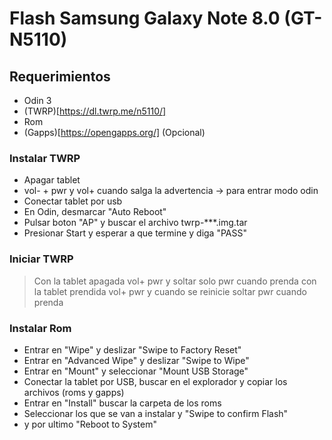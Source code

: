 # Flash Samsung Galaxy Note 8.0 (GT-N5110)

## Requerimientos
- Odin 3
- (TWRP)[https://dl.twrp.me/n5110/]
- Rom
- (Gapps)[https://opengapps.org/] (Opcional)


### Instalar TWRP
- Apagar tablet
- vol- + pwr y vol+ cuando salga la advertencia -> para entrar modo odin
- Conectar tablet por usb
- En Odin, desmarcar "Auto Reboot"
- Pulsar boton "AP" y buscar el archivo twrp-***.img.tar
- Presionar Start y esperar a que termine y diga "PASS"

### Iniciar TWRP
> Con la tablet apagada
vol+ pwr y soltar solo pwr cuando prenda
> con la tablet prendida
vol+ pwr y cuando se reinicie soltar pwr cuando prenda

### Instalar Rom
- Entrar en "Wipe" y deslizar "Swipe to Factory Reset"
- Entrar en "Advanced Wipe" y deslizar "Swipe to Wipe"
- Entrar en "Mount" y seleccionar "Mount USB Storage"
- Conectar la tablet por USB, buscar en el explorador y copiar los archivos (roms y gapps)
- Entrar en "Install" buscar la carpeta de los roms
- Seleccionar los que se van a instalar y "Swipe to confirm Flash"
- y por ultimo "Reboot to System"